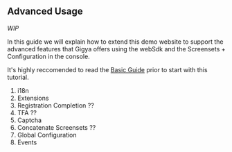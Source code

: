 ## Advanced Usage
_WIP_

In this guide we will explain how to extend this demo website to support the advanced features that Gigya offers using the webSdk and the Screensets + Configuration in the console.

It's highly reccomended to read the [Basic Guide](basic.md) prior to start with this tutorial.

1. i18n
2. Extensions
3. Registration Completion ??
4. TFA ??
5. Captcha
7. Concatenate Screensets ??
8. Global Configuration
9. Events
